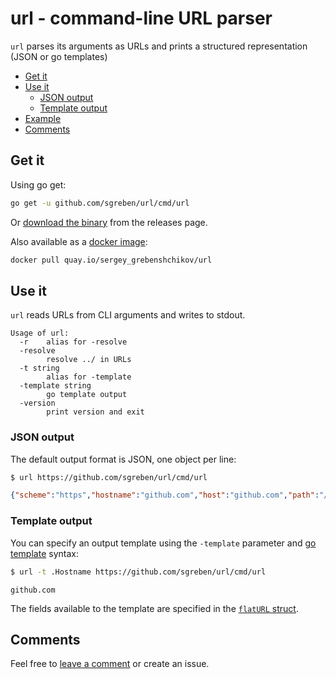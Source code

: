 # url - command-line URL parser

`url` parses its arguments as URLs and prints a structured representation (JSON or go templates)

- [Get it](#get-it)
- [Use it](#use-it)
    - [JSON output](#json-output)
    - [Template output](#template-output)
- [Example](#example)
- [Comments](https://github.com/sgreben/url/issues/1)


## Get it

Using go get:

```bash
go get -u github.com/sgreben/url/cmd/url
```

Or [download the binary](https://github.com/sgreben/url/releases/latest) from the releases page.

Also available as a [docker image](https://quay.io/repository/sergey_grebenshchikov/url?tab=tags):

```bash
docker pull quay.io/sergey_grebenshchikov/url
```

## Use it

`url` reads URLs from CLI arguments and writes to stdout.

```text
Usage of url:
  -r    alias for -resolve
  -resolve
        resolve ../ in URLs
  -t string
        alias for -template
  -template string
        go template output
  -version
        print version and exit
```

### JSON output

The default output format is JSON, one object per line:

```bash
$ url https://github.com/sgreben/url/cmd/url
```

```json
{"scheme":"https","hostname":"github.com","host":"github.com","path":"/sgreben/url/cmd/url","pathComponents":["sgreben","url","cmd","url"],"query":{},"port":"","fragment":""}
```

### Template output

You can specify an output template using the `-template` parameter and [go template](https://golang.org/pkg/text/template) syntax:

```bash
$ url -t .Hostname https://github.com/sgreben/url/cmd/url
```

```text
github.com
```

The fields available to the template are specified in the [`flatURL` struct](cmd/url/main.go#L15).

## Comments

Feel free to [leave a comment](https://github.com/sgreben/url/issues/1) or create an issue.